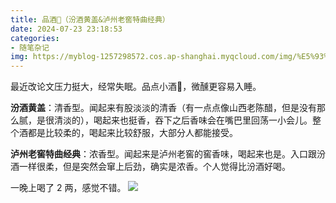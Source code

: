 ```yaml
---
title: 品酒🍶（汾酒黄盖&泸州老窖特曲经典）
date: 2024-07-23 23:18:53
categories: 
- 随笔杂记
img: https://myblog-1257298572.cos.ap-shanghai.myqcloud.com/img/%E5%93%81%E9%85%92%E6%B1%BE%E9%85%92%E6%B3%B8%E5%B7%9E%E8%80%81%E7%AA%96.jpg
---
```




最近改论文压力挺大，经常失眠。品点小酒🍶，微醺更容易入睡。

**汾酒黄盖**：清香型。闻起来有股淡淡的清香（有一点点像山西老陈醋，但是没有那么腻，是很清淡的），喝起来也挺香，吞下之后香味会在嘴巴里回荡一小会儿。整个酒都是比较柔的，喝起来比较舒服，大部分人都能接受。

**泸州老窖特曲经典**：浓香型。闻起来是泸州老窖的窖香味，喝起来也是。入口跟汾酒一样很柔，但是突然会窜上后劲，确实是浓香。个人觉得比汾酒好喝。

一晚上喝了 2 两，感觉不错。
![](https://myblog-1257298572.cos.ap-shanghai.myqcloud.com/img/%E5%93%81%E9%85%92%E6%B1%BE%E9%85%92%E6%B3%B8%E5%B7%9E%E8%80%81%E7%AA%96.jpg)
